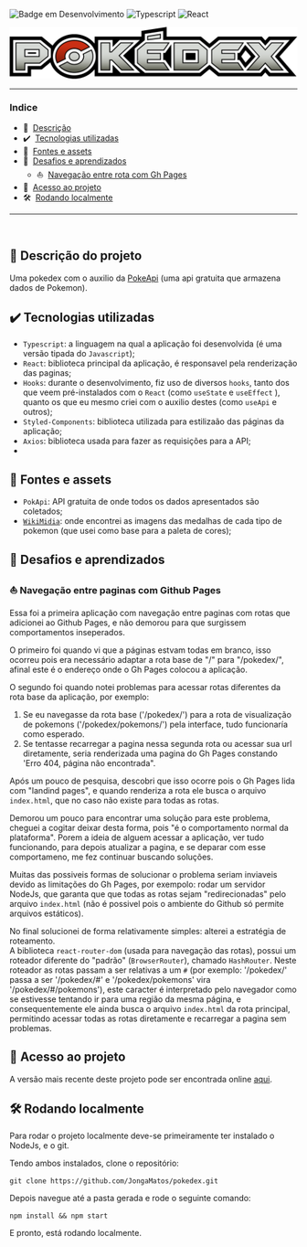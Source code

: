 
![Badge em Desenvolvimento](http://img.shields.io/static/v1?label=STATUS&message=EM%20DESENVOLVIMENTO&color=yellow&style=for-the-badge)
![Typescript](http://img.shields.io/static/v1?label=Typescript&message=4.5.5&color=3178C6&style=for-the-badge)
![React](http://img.shields.io/static/v1?label=React&message=17.0.2&color=61DAF9&style=for-the-badge)


![Pokedex-logo](./src/assets/pokedex-banner.png)

---

### Indice

* 📄&nbsp; [Descrição](#descrição)
* ✔️&nbsp; [Tecnologias utilizadas](#tecnologia)
* 📖&nbsp; [Fontes e assets](#fontes)
* 🤔&nbsp; [Desafios e aprendizados](#aprendizados)
  * ⛵&nbsp; [Navegação entre rota com Gh Pages](#navegaçao)
* 📁&nbsp; [Acesso ao projeto](#acesso)
* 🛠️&nbsp; [Rodando localmente](#local)


---




<br/>
<span id="descrição">

## 📄   Descrição do projeto 

Uma pokedex com o auxilio da [PokeApi](https://pokeapi.co/) (uma api gratuita que armazena dados de Pokemon).

<span id="tecnologia">

## ✔️   Tecnologias utilizadas 
- `Typescript`: a linguagem na qual a aplicação foi desenvolvida (é uma versão tipada do `Javascript`);
- `React`: biblioteca principal da aplicação, é responsavel pela renderização das paginas;
- `Hooks`: durante o desenvolvimento, fiz uso de diversos `hooks`, tanto dos que veem pré-instalados com o `React` (como `useState` e `useEffect` ), quanto os que eu mesmo criei com o auxilio destes (como `useApi` e outros);
- `Styled-Components`: biblioteca utilizada para estilizaão das páginas da aplicação;
- `Axios`: biblioteca usada para fazer as requisições para a API;
- 
<span id="fontes">

## 📖  Fontes e assets

- `PokApi`: API gratuita de onde todos os dados apresentados são coletados;
- [`WikiMidia`](https://commons.wikimedia.org/wiki/Category:Pok%C3%A9mon_types_icons): onde encontrei as imagens das medalhas de cada tipo de pokemon (que usei como base para a paleta de cores);

<span id="aprendizados">

## 🤔  Desafios e aprendizados
<span id="navegaçao">

### ⛵  Navegação entre paginas com Github Pages

Essa foi a primeira aplicação com navegação entre paginas com rotas que adicionei ao Github Pages, e não demorou para que surgissem comportamentos inseperados.

O primeiro foi quando vi que a páginas estvam todas em branco, isso ocorreu pois era necessário adaptar a rota base de "/" para "/pokedex/", afinal este é o endereço onde o Gh Pages colocou a aplicação.

O segundo foi quando notei problemas para acessar rotas diferentes da rota base da aplicação, por exemplo:

  1. Se eu navegasse da rota base ('/pokedex/') para a rota de visualização de pokemons ('/pokedex/pokemons/') pela interface, tudo funcionaría como esperado. 
  2. Se tentasse recarregar a pagina nessa segunda rota ou acessar sua url diretamente, seria renderizada uma pagina do Gh Pages constando 'Erro 404, página não encontrada".

Após um pouco de pesquisa, descobri que isso ocorre pois o Gh Pages lida com "landind pages", e quando renderiza a rota ele busca o arquivo `index.html`, que no caso não existe para todas as rotas.

Demorou um pouco para encontrar uma solução para este problema, cheguei a cogitar deixar desta forma, pois "é o comportamento normal da plataforma". Porem a ideia de alguem acessar a aplicação, ver tudo funcionando, para depois atualizar a pagina, e se deparar com esse comportameno, me fez continuar buscando soluções.

Muitas das possiveis formas de solucionar o problema seriam inviaveis devido as limitações do Gh Pages, por exempolo: rodar um servidor NodeJs, que garanta que que todas as rotas sejam "redirecionadas" pelo arquivo `index.html` (não é possivel pois o ambiente do Github só permite arquivos estáticos).

No final solucionei de forma relativamente simples: alterei a estratégia de roteamento.<br/>
 A biblioteca `react-router-dom` (usada para navegação das rotas), possui um roteador diferente do "padrão" (`BrowserRouter`), chamado `HashRouter`. Neste roteador as rotas passam a ser relativas a um `#` (por exemplo: '/pokedex/' passa a ser '/pokedex/#' e '/pokedex/pokemons' vira '/pokedex/#/pokemons'), este caracter é interpretado pelo navegador como se estivesse tentando ir para uma região da mesma página, e consequentemente ele ainda busca o arquivo `index.html` da rota principal, permitindo acessar todas as rotas diretamente e recarregar a pagina sem problemas. 



  
<span id="acesso">


## 📁  Acesso ao projeto
A versão mais recente deste projeto pode ser encontrada online [aqui](https://jongamatos.github.io/pokedex/#/).

<span id="local">


## 🛠️  Rodando localmente 

Para rodar o projeto localmente deve-se primeiramente ter instalado o NodeJs, e o git.


Tendo ambos instalados, clone o repositório:
```
git clone https://github.com/JongaMatos/pokedex.git
```
Depois navegue até a pasta gerada e rode o seguinte comando:

```
npm install && npm start
```
E pronto, está rodando localmente.













